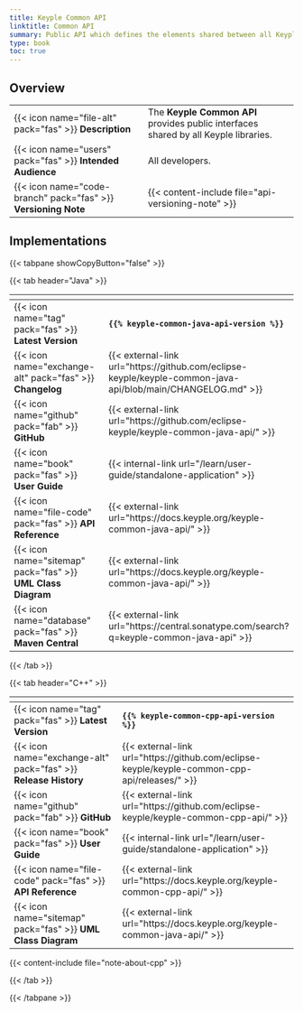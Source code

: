 ```yaml
---
title: Keyple Common API
linktitle: Common API
summary: Public API which defines the elements shared between all Keyple libraries.
type: book
toc: true
---
```

<style>
table th:nth-child(1) {
  width: 11rem;
}
</style>

## Overview

|                                                                |                                                                                      |
|----------------------------------------------------------------|--------------------------------------------------------------------------------------|
| {{< icon name="file-alt" pack="fas" >}} **Description**        | The **Keyple Common API** provides public interfaces shared by all Keyple libraries. |
| {{< icon name="users" pack="fas" >}} **Intended Audience**     | All developers.                                                                      |
| {{< icon name="code-branch" pack="fas" >}} **Versioning Note** | {{< content-include file="api-versioning-note" >}}                                   |

## Implementations

{{< tabpane showCopyButton="false" >}}

{{< tab header="Java" >}}

<table>
<thead><tr><th></th><th></th></tr></thead>
<tbody>
  <tr>
    <td>{{< icon name="tag" pack="fas" >}} <strong>Latest Version</strong></td>
    <td><strong><code>{{% keyple-common-java-api-version %}}</code></strong></td>
  </tr>
  <tr>
    <td>{{< icon name="exchange-alt" pack="fas" >}} <strong>Changelog</strong></td>
    <td>{{< external-link url="https://github.com/eclipse-keyple/keyple-common-java-api/blob/main/CHANGELOG.md" >}}</td>
  </tr>
  <tr>
    <td>{{< icon name="github" pack="fab" >}} <strong>GitHub</strong></td>
    <td>{{< external-link url="https://github.com/eclipse-keyple/keyple-common-java-api/" >}}</td>
  </tr>
  <tr>
    <td>{{< icon name="book" pack="fas" >}} <strong>User Guide</strong></td>
    <td>{{< internal-link url="/learn/user-guide/standalone-application" >}}</td>
  </tr>
  <tr>
    <td>{{< icon name="file-code" pack="fas" >}} <strong>API Reference</strong></td>
    <td>{{< external-link url="https://docs.keyple.org/keyple-common-java-api/" >}}</td>
  </tr>
  <tr>
    <td>{{< icon name="sitemap" pack="fas" >}} <strong>UML Class Diagram</strong></td>
    <td>{{< external-link url="https://docs.keyple.org/keyple-common-java-api/" >}}</td>
  </tr>
  <tr>
    <td>{{< icon name="database" pack="fas" >}} <strong>Maven Central</strong></td>
    <td>{{< external-link url="https://central.sonatype.com/search?q=keyple-common-java-api" >}}</td>
  </tr>
</tbody>
</table>

{{< /tab >}}

{{< tab header="C++" >}}

<table>
<thead><tr><th></th><th></th></tr></thead>
<tbody>
  <tr>
    <td>{{< icon name="tag" pack="fas" >}} <strong>Latest Version</strong></td>
    <td><strong><code>{{% keyple-common-cpp-api-version %}}</code></strong></td>
  </tr>
  <tr>
    <td>{{< icon name="exchange-alt" pack="fas" >}} <strong>Release History</strong></td>
    <td>{{< external-link url="https://github.com/eclipse-keyple/keyple-common-cpp-api/releases/" >}}</td>
  </tr>
  <tr>
    <td>{{< icon name="github" pack="fab" >}} <strong>GitHub</strong></td>
    <td>{{< external-link url="https://github.com/eclipse-keyple/keyple-common-cpp-api/" >}}</td>
  </tr>
  <tr>
    <td>{{< icon name="book" pack="fas" >}} <strong>User Guide</strong></td>
    <td>{{< internal-link url="/learn/user-guide/standalone-application" >}}</td>
  </tr>
  <tr>
    <td>{{< icon name="file-code" pack="fas" >}} <strong>API Reference</strong></td>
    <td>{{< external-link url="https://docs.keyple.org/keyple-common-cpp-api/" >}}</td>
  </tr>
  <tr>
    <td>{{< icon name="sitemap" pack="fas" >}} <strong>UML Class Diagram</strong></td>
    <td>{{< external-link url="https://docs.keyple.org/keyple-common-java-api/" >}}</td>
  </tr>
</tbody>
</table>

{{< content-include file="note-about-cpp" >}}

{{< /tab >}}

{{< /tabpane >}}

